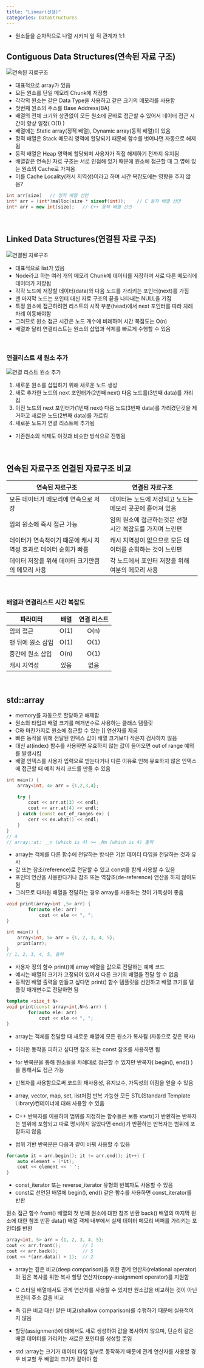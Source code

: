 ```yaml
---
title: "Linear(선형)"
categories: DataStructures
---
```


- 원소들을 순차적으로 나열 시키며 앞 뒤 관계가 1:1

## Contiguous Data Structures(연속된 자료 구조)
![연속된 자료구조]({{site.url}}/images/ContiguousDataStructures.png)
- 대표적으로 array가 있음
- 모든 원소를 단일 메모리 Chunk에 저장함
- 각각의 원소는 같은 Data Type을 사용하고 같은 크기의 메모리를 사용함
- 첫번째 원소의 주소를 Base Address(BA)
- 배열의 전체 크기와 상관없이 모든 원소에 곧바로 접근할 수 있어서 데이터 접근 시간이 항상 일정( O(1) )
- 배열에는 Static array(정적 배열), Dynamic array(동적 배열)이 있음
- 정적 배열은 Stack 메모리 영역에 할당되기 때문에 함수를 벗어나면 자동으로 해제됨
- 동적 배열은 Heap 영역에 할당되며 사용자가 직접 해제하기 전까지 유지됨
- 배열같은 연속된 자료 구조는 서로 인접해 있기 때문에 원소에 접근할 때 그 옆에 있는 원소의 Cache로 가져옴
- 이를 Cache Locality(캐시 지역성)이라고 하며 시간 복잡도에는 영향을 주지 않음? 
```cpp
int arr[size]   // 정적 배열 선언
int* arr = (int*)malloc(size * sizeof(int));    // C 동적 배열 선언
int* arr = new int[size];   // C++ 동적 배열 선언
```  

<br />

## Linked Data Structures(연결된 자료 구조)
![연결된 자료구조]({{site.url}}/images/LinkedDataStructures.png)
- 대표적으로 list가 있음
- Node라고 하는 여러 개의 메모리 Chunk에 데이터를 저장하며 서로 다른 메모리에 데이터가 저장됨
- 각각 노드에 저장할 데이터(data)와 다음 노드를 가리키는 포인터(next)를 가짐
- 맨 마지막 노드는 포인터 대신 자료 구조의 끝을 나타내는 NULL을 가짐
- 특정 원소에 접근하려면 리스트의 시작 부분(head)에서 next 포인터를 따라 차례차례 이동해야함
- 그러므로 원소 접근 시간은 노드 개수에 비례하며 시간 복잡도는 O(n)
- 배열과 달리 연결리스트는 원소의 삽입과 삭제를 빠르게 수행할 수 있음

<br />

### 연결리스트 새 원소 추가
![연결 리스트 원소 추가]({{site.url}}/images/LinkedList_add.png)
1. 새로운 원소를 삽입하기 위해 새로운 노드 생성
2. 새로 추가한 노드의 next 포인터가(2번째 next) 다음 노드를(3번째 data)를 가리킴
3. 이전 노드의 next 포인터가(1번째 next) 다음 노드(3번째 data)를 가리켰던것을 제거하고 새로운 노드(2번째 data)를 가르킴
4. 새로운 노드가 연결 리스트에 추가됨
- 기존원소의 삭제도 이것과 비슷한 방식으로 진행됨 

<br />

## 연속된 자료구조 연결된 자료구조 비교
|연속된 자료구조|연결된 자료구조|
|---|---|
|모든 데이터가 메모리에 연속으로 저장|데이터는 노드에 저장되고 노드는 메모리 곳곳에 흩어져 있음|
|임의 원소에 즉시 접근 가능|임의 원소에 접근하는것은 선형 시간 복잡도를 가지며 느린편|
|데이터가 연속적이기 때문에 캐시 지역성 효과로 데이터 순회가 빠름|캐시 지역성이 없으므로 모든 데이터를 순회하는 것이 느린편|
|데이터 저장을 위해 데이터 크기만큼의 메모리 사용|각 노드에서 포인터 저장을 위해 여분의 메모리 사용|
<br />

### 배열과 연결리스트 시간 복잡도
|파라미터|배열|연결 리스트|
|---|:---:|:---:|
|임의 접근|O(1)|O(n)|
|맨 뒤에 원소 삽입|O(1)|O(1)|
|중간에 원소 삽입|O(n)|O(1)|
|캐시 지역성|있음|없음|
<br />


## std::array
- memory를 자동으로 할당하고 해제함
- 원소의 타입과 배열 크기를 매개변수로 사용하는 클래스 템플릿
- C와 마찬가지로 원소에 접근할 수 있는 [] 연산자를 제공
- 빠른 동작을 위해 전달된 인덱스 값이 배열 크기보다 작은지 검사하지 않음
- 대신 at(index) 함수를 사용하면 유효하지 않는 값이 들어오면 out of range 예외를 발생시킴
- 배열 인덱스를 사용자 입력으로 받는다거나 다른 이유로 인해 유효하지 않은 인덱스에 접근할 때 예최 처리 코드를 만들 수 있음
```cpp
int main() {
    array<int, 4> arr = {1,2,3,4};
    
    try {
        cout << arr.at(3) << endl;
        cout << arr.at(4) << endl;
    } catch (const out_of_range& ex) {
        cerr << ex.what() << endl;
    }
}
// 4
// array::at: __n (which is 4) >= _Nm (which is 4) 출력
```

- array는 객체를 다른 함수에 전달하는 방식은 기본 데이터 타입을 전달하는 것과 유사
- 값 또는 참조(reference)로 전달할 수 있고 const를 함께 사용할 수 있음
- 포인터 연산을 사용한다거나 참조 또는 역참조(de-reference) 연산을 하지 않아도 됨
- 그러므로 다차원 배열을 전달하는 경우 array를 사용하는 것이 가독성이 좋음

```cpp
void print(array<int ,5> arr) {
        for(auto ele: arr)
            cout << ele << ", ";
}

int main() {
    array<int, 5> arr = {1, 2, 3, 4, 5};
    print(arr);
}
// 1, 2, 3, 4, 5, 출력
```
- 사용자 정의 함수 print()에 array 배열을 값으로 전달하는 예제 코드
- 예시는 배열의 크기가 고정되어 있어서 다른 크기의 배열을 전달 할 수 없음
- 동적인 배열 출력을 만들고 싶다면 print() 함수 템플릿을 선언하고 배열 크기를 템플릿 매개변수로 전달하면 됨
```cpp
template <size_t N>
void print(const array<int,N>& arr) {
        for(auto ele: arr)
            cout << ele << ", ";
}
```
- array는 객체를 전달할 때 새로운 배열에 모든 원소가 복사됨 (자동으로 깊은 복사)
- 이러한 동작을 피하고 싶다면 참조 또는 const 참조를 사용하면 됨



- for 반복문을 통해 원소들을 차례대로 접근할 수 있지만 반복자( begin(), end() )를 통해서도 접근 가능
- 반복자를 사용함으로써 코드의 재사용성, 유지보수, 가독성의 이점을 얻을 수 있음
- array, vector, map, set, list처럼 반복 가능한 모든 STL(Standard Template Library)컨테이너에 대해 사용할 수 있음
- C++ 반복자를 이용하여 범위를 지정하는 함수들은 보통 start()가 반환하는 반복자는 범위에 포함되고 따로 명시하지 않았다면 end()가 반환하는 반복자는 범위에 포함하지 않음
- 범위 기반 반복문은 다음과 같이 바꿔 사용할 수 있음

```cpp
for(auto it = arr.begin(); it != arr.end(); it++) {
    auto element = (*it);
    cout << element << ' ';
}
```

- const_iterator 또는 reverse_iterator 유형의 반복자도 사용할 수 있음
- const로 선언된 배열에 begin(), end() 같은 함수를 사용하면 const_iterator를 반환

원소 접근 함수
front() 배열의 첫 번쨰 원소에 대한 참조 반환
back()  배열의 마지막 원소에 대한 참조 반환
data()  배열 객체 내부에서 실제 데이터 메모리 버퍼를 가리키는 포인터를 반환
```cpp
array<int, 5> arr = {1, 2, 3, 4, 5};
cout << arr.front();        // 1
cout << arr.back();         // 5
cout << *(arr.data() + 1);  // 2
```
- array는 깊은 비교(deep comparison)을 위한 관계 연산자(relational operator)와 깊은 복사를 위한 복사 할당 연산자(copy-assignment operator)를 지원함
- C 스타일 배열에서도 관계 연산자를 사용할 수 있지만 원소값을 비교하는 것이 아닌 포인터 주소 값을 비교
- 즉 깊은 비교 대신 얕은 비교(shallow comparison)를 수행하기 때문에 실용적이지 않음
- 할당(assignment)에 대해서도 새로 생성하여 값을 복사하지 않으며, 단순히 같은 배열 데이터를 가리키는 새로운 포인터를 생성할 뿐임

- std::array는 크기가 데이터 타입 일부로 동작하기 때문에 관계 연산자를 사용할 경우 비교할 두 배열의 크기가 같아야 함 
